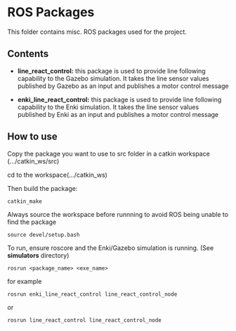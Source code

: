 # ROS Packages

This folder contains misc. ROS packages used for the project.

## Contents

* __line_react_control:__ this package is used to provide line following capability to the Gazebo simulation. It takes the line sensor values published by Gazebo as an input and publishes a motor control message

* __enki_line_react_control:__ this package is used to provide line following capability to the Enki simulation. It takes the line sensor values published by Enki as an input and publishes a motor control message

## How to use

Copy the package you want to use to src folder in a catkin workspace (.../catkin_ws/src)

cd to the workspace(.../catkin_ws)

Then build the package:
```
catkin_make
```

Always source the workspace before runnning to avoid ROS being unable to find the package
```
source devel/setup.bash
```

To run, ensure roscore and the Enki/Gazebo simulation is running. (See __simulators__ directory)
```
rosrun <package_name> <exe_name>
```
for example
```
rosrun enki_line_react_control line_react_control_node
```
or
```
rosrun line_react_control line_react_control_node
```
